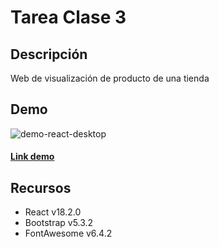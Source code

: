 # Tarea Clase 3 

## Descripción
Web de visualización de producto de una tienda

## Demo
![demo-react-desktop](https://i.imgur.com/2gS0mOw.jpg)

#### [Link demo](https://pablorito14.github.io/ARGPRO2_Clase3_tarea/) 

## Recursos
- React v18.2.0
- Bootstrap v5.3.2
- FontAwesome v6.4.2